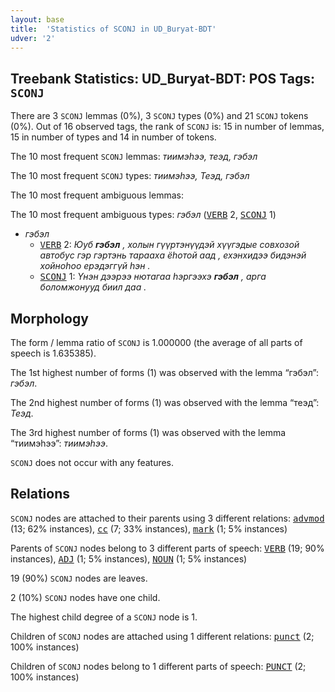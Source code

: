 ```yaml
---
layout: base
title:  'Statistics of SCONJ in UD_Buryat-BDT'
udver: '2'
---
```


## Treebank Statistics: UD_Buryat-BDT: POS Tags: `SCONJ`

There are 3 `SCONJ` lemmas (0%), 3 `SCONJ` types (0%) and 21 `SCONJ` tokens (0%).
Out of 16 observed tags, the rank of `SCONJ` is: 15 in number of lemmas, 15 in number of types and 14 in number of tokens.

The 10 most frequent `SCONJ` lemmas: <em>тиимэһээ, теэд, гэбэл</em>

The 10 most frequent `SCONJ` types:  <em>тиимэһээ, Теэд, гэбэл</em>

The 10 most frequent ambiguous lemmas: 

The 10 most frequent ambiguous types:  <em>гэбэл</em> (<tt><a href="bxr_bdt-pos-VERB.html">VERB</a></tt> 2, <tt><a href="bxr_bdt-pos-SCONJ.html">SCONJ</a></tt> 1)


* <em>гэбэл</em>
  * <tt><a href="bxr_bdt-pos-VERB.html">VERB</a></tt> 2: <em>Юуб <b>гэбэл</b> , холын гүүртэнүүдэй хүүгэдые совхозой автобус гэр гэртэнь тарааха ёһотой аад , ехэнхидээ бидэнэй хойноһоо ерэдэггүй һэн .</em>
  * <tt><a href="bxr_bdt-pos-SCONJ.html">SCONJ</a></tt> 1: <em>Үнэн дээрээ нютагаа һэргээхэ <b>гэбэл</b> , арга боломжонууд биил даа .</em>

## Morphology

The form / lemma ratio of `SCONJ` is 1.000000 (the average of all parts of speech is 1.635385).

The 1st highest number of forms (1) was observed with the lemma “гэбэл”: <em>гэбэл</em>.

The 2nd highest number of forms (1) was observed with the lemma “теэд”: <em>Теэд</em>.

The 3rd highest number of forms (1) was observed with the lemma “тиимэһээ”: <em>тиимэһээ</em>.

`SCONJ` does not occur with any features.


## Relations

`SCONJ` nodes are attached to their parents using 3 different relations: <tt><a href="bxr_bdt-dep-advmod.html">advmod</a></tt> (13; 62% instances), <tt><a href="bxr_bdt-dep-cc.html">cc</a></tt> (7; 33% instances), <tt><a href="bxr_bdt-dep-mark.html">mark</a></tt> (1; 5% instances)

Parents of `SCONJ` nodes belong to 3 different parts of speech: <tt><a href="bxr_bdt-pos-VERB.html">VERB</a></tt> (19; 90% instances), <tt><a href="bxr_bdt-pos-ADJ.html">ADJ</a></tt> (1; 5% instances), <tt><a href="bxr_bdt-pos-NOUN.html">NOUN</a></tt> (1; 5% instances)

19 (90%) `SCONJ` nodes are leaves.

2 (10%) `SCONJ` nodes have one child.

The highest child degree of a `SCONJ` node is 1.

Children of `SCONJ` nodes are attached using 1 different relations: <tt><a href="bxr_bdt-dep-punct.html">punct</a></tt> (2; 100% instances)

Children of `SCONJ` nodes belong to 1 different parts of speech: <tt><a href="bxr_bdt-pos-PUNCT.html">PUNCT</a></tt> (2; 100% instances)

